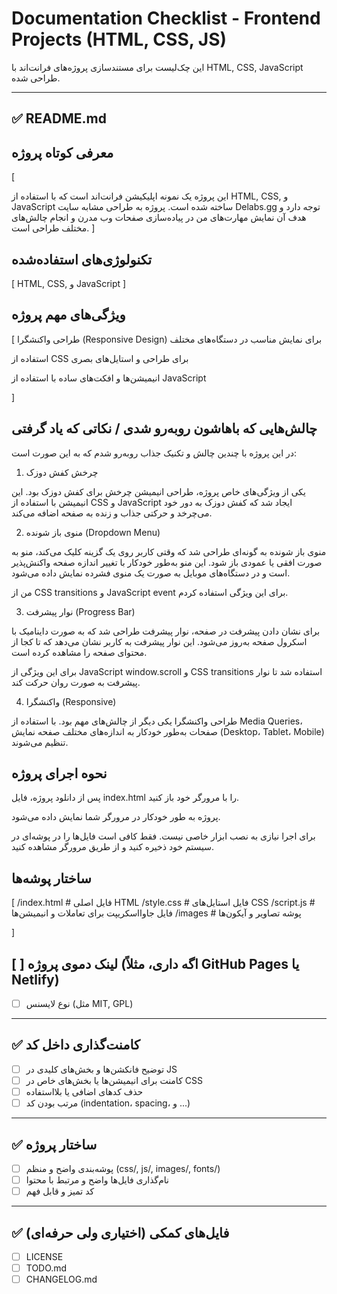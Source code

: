 # Documentation Checklist - Frontend Projects (HTML, CSS, JS)

این چک‌لیست برای مستندسازی پروژه‌های فرانت‌اند با HTML, CSS, JavaScript طراحی شده.

---

## ✅ README.md

## معرفی کوتاه پروژه
[

این پروژه یک نمونه اپلیکیشن فرانت‌اند است که با استفاده از HTML, CSS, و JavaScript ساخته شده است.
پروژه به طراحی مشابه سایت Delabs.gg توجه دارد و هدف آن نمایش مهارت‌های من در پیاده‌سازی صفحات وب مدرن و انجام چالش‌های مختلف طراحی است.
]

## تکنولوژی‌های استفاده‌شده

[
HTML, CSS, و JavaScript
]

## ویژگی‌های مهم پروژه

[
طراحی واکنشگرا (Responsive Design) برای نمایش مناسب در دستگاه‌های مختلف

استفاده از CSS برای طراحی و استایل‌های بصری

انیمیشن‌ها و افکت‌های ساده با استفاده از JavaScript

]

## چالش‌هایی که باهاشون روبه‌رو شدی / نکاتی که یاد گرفتی

در این پروژه با چندین چالش و تکنیک جذاب روبه‌رو شدم که به این صورت است:

1. چرخش کفش دوزک

یکی از ویژگی‌های خاص پروژه، طراحی انیمیشن چرخش برای کفش دوزک بود. این انیمیشن با استفاده از CSS و JavaScript ایجاد شد که کفش دوزک به دور خود می‌چرخد و حرکتی جذاب و زنده به صفحه اضافه می‌کند.

2. منوی باز شونده (Dropdown Menu)

منوی باز شونده به گونه‌ای طراحی شد که وقتی کاربر روی یک گزینه کلیک می‌کند، منو به صورت افقی یا عمودی باز شود. این منو به‌طور خودکار با تغییر اندازه صفحه واکنش‌پذیر است و در دستگاه‌های موبایل به صورت یک منوی فشرده نمایش داده می‌شود.

من از CSS transitions و JavaScript event برای این ویژگی استفاده کردم.

3. نوار پیشرفت (Progress Bar)

برای نشان دادن پیشرفت در صفحه، نوار پیشرفت طراحی شد که به صورت داینامیک با اسکرول صفحه به‌روز می‌شود. این نوار پیشرفت به کاربر نشان می‌دهد که تا کجا از محتوای صفحه را مشاهده کرده است.

برای این ویژگی از JavaScript window.scroll و CSS transitions استفاده شد تا نوار پیشرفت به صورت روان حرکت کند.

4. واکنشگرا (Responsive)

طراحی واکنشگرا یکی دیگر از چالش‌های مهم بود. با استفاده از Media Queries، صفحات به‌طور خودکار به اندازه‌های مختلف صفحه نمایش (Desktop، Tablet، Mobile) تنظیم می‌شوند.

## نحوه اجرای پروژه

پس از دانلود پروژه، فایل index.html را با مرورگر خود باز کنید.

پروژه به طور خودکار در مرورگر شما نمایش داده می‌شود.

برای اجرا نیازی به نصب ابزار خاصی نیست. فقط کافی است فایل‌ها را در پوشه‌ای در سیستم خود ذخیره کنید و از طریق مرورگر مشاهده کنید.

## ساختار پوشه‌ها

[
/index.html # فایل اصلی HTML
/style.css # فایل استایل‌های CSS
/script.js # فایل جاوااسکریپت برای تعاملات و انیمیشن‌ها
/images # پوشه تصاویر و آیکون‌ها

]

## [ ] لینک دموی پروژه (اگه داری، مثلاً GitHub Pages یا Netlify)

- [ ] نوع لایسنس (مثل MIT, GPL)

---

## ✅ کامنت‌گذاری داخل کد

- [ ] توضیح فانکشن‌ها و بخش‌های کلیدی در JS
- [ ] کامنت برای انیمیشن‌ها یا بخش‌های خاص در CSS
- [ ] حذف کدهای اضافی یا بلااستفاده
- [ ] مرتب بودن کد (indentation، spacing، و ...)

---

## ✅ ساختار پروژه

- [ ] پوشه‌بندی واضح و منظم (css/, js/, images/, fonts/)
- [ ] نام‌گذاری فایل‌ها واضح و مرتبط با محتوا
- [ ] کد تمیز و قابل فهم

---

## ✅ فایل‌های کمکی (اختیاری ولی حرفه‌ای)

- [ ] LICENSE
- [ ] TODO.md
- [ ] CHANGELOG.md
